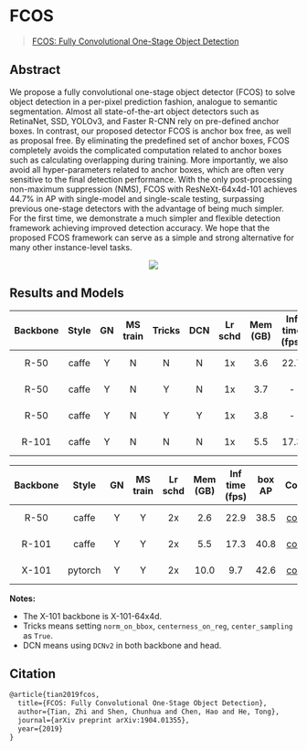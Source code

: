 # FCOS

> [FCOS: Fully Convolutional One-Stage Object Detection](https://arxiv.org/abs/1904.01355)

<!-- [ALGORITHM] -->

## Abstract

We propose a fully convolutional one-stage object detector (FCOS) to solve object detection in a per-pixel prediction fashion, analogue to semantic segmentation. Almost all state-of-the-art object detectors such as RetinaNet, SSD, YOLOv3, and Faster R-CNN rely on pre-defined anchor boxes. In contrast, our proposed detector FCOS is anchor box free, as well as proposal free. By eliminating the predefined set of anchor boxes, FCOS completely avoids the complicated computation related to anchor boxes such as calculating overlapping during training. More importantly, we also avoid all hyper-parameters related to anchor boxes, which are often very sensitive to the final detection performance. With the only post-processing non-maximum suppression (NMS), FCOS with ResNeXt-64x4d-101 achieves 44.7% in AP with single-model and single-scale testing, surpassing previous one-stage detectors with the advantage of being much simpler. For the first time, we demonstrate a much simpler and flexible detection framework achieving improved detection accuracy. We hope that the proposed FCOS framework can serve as a simple and strong alternative for many other instance-level tasks.

<div align=center>
<img src="https://user-images.githubusercontent.com/40661020/143882011-45b234bc-d04b-4bbe-a822-94bec057ac86.png"/>
</div>

## Results and Models

| Backbone | Style | GN  | MS train | Tricks | DCN | Lr schd | Mem (GB) | Inf time (fps) | box AP |                                         Config                                         |                                                                                                                                                                                          Download                                                                                                                                                                                          |
| :------: | :---: | :-: | :------: | :----: | :-: | :-----: | :------: | :------------: | :----: | :------------------------------------------------------------------------------------: | :----------------------------------------------------------------------------------------------------------------------------------------------------------------------------------------------------------------------------------------------------------------------------------------------------------------------------------------------------------------------------------------: |
|   R-50   | caffe |  Y  |    N     |   N    |  N  |   1x    |   3.6    |      22.7      |  36.6  |                   [config](./fcos_r50-caffe_fpn_gn-head_1x_coco.py)                    |                                                        [model](https://pub-ed9ed750ddcc469da251e2d1a2cea382.r2.dev/mmdetection/v2.0/fcos/fcos_r50_caffe_fpn_gn-head_1x_coco/fcos_r50_caffe_fpn_gn-head_1x_coco-821213aa.pth) \| [log](https://pub-ed9ed750ddcc469da251e2d1a2cea382.r2.dev/mmdetection/v2.0/fcos/fcos_r50_caffe_fpn_gn-head_1x_coco/20201227_180009.log.json)                                                         |
|   R-50   | caffe |  Y  |    N     |   Y    |  N  |   1x    |   3.7    |       -        |  38.7  |   [config](./fcos_r50-caffe_fpn_gn-head-center-normbbox-centeronreg-giou_1x_coco.py)   |       [model](https://pub-ed9ed750ddcc469da251e2d1a2cea382.r2.dev/mmdetection/v2.0/fcos/fcos_center-normbbox-centeronreg-giou_r50_caffe_fpn_gn-head_1x_coco/fcos_center-normbbox-centeronreg-giou_r50_caffe_fpn_gn-head_1x_coco-0a0d75a8.pth) \| [log](https://pub-ed9ed750ddcc469da251e2d1a2cea382.r2.dev/mmdetection/v2.0/fcos/fcos_center-normbbox-centeronreg-giou_r50_caffe_fpn_gn-head_1x_coco/20210105_135818.log.json)       |
|   R-50   | caffe |  Y  |    N     |   Y    |  Y  |   1x    |   3.8    |       -        |  42.3  | [config](./fcos_r50-dcn-caffe_fpn_gn-head-center-normbbox-centeronreg-giou_1x_coco.py) | [model](https://pub-ed9ed750ddcc469da251e2d1a2cea382.r2.dev/mmdetection/v2.0/fcos/fcos_center-normbbox-centeronreg-giou_r50_caffe_fpn_gn-head_dcn_1x_coco/fcos_center-normbbox-centeronreg-giou_r50_caffe_fpn_gn-head_dcn_1x_coco-ae4d8b3d.pth) \| [log](https://pub-ed9ed750ddcc469da251e2d1a2cea382.r2.dev/mmdetection/v2.0/fcos/fcos_center-normbbox-centeronreg-giou_r50_caffe_fpn_gn-head_dcn_1x_coco/20210105_224556.log.json) |
|  R-101   | caffe |  Y  |    N     |   N    |  N  |   1x    |   5.5    |      17.3      |  39.1  |                   [config](./fcos_r101-caffe_fpn_gn-head-1x_coco.py)                   |                                                       [model](https://pub-ed9ed750ddcc469da251e2d1a2cea382.r2.dev/mmdetection/v2.0/fcos/fcos_r101_caffe_fpn_gn-head_1x_coco/fcos_r101_caffe_fpn_gn-head_1x_coco-0e37b982.pth) \| [log](https://pub-ed9ed750ddcc469da251e2d1a2cea382.r2.dev/mmdetection/v2.0/fcos/fcos_r101_caffe_fpn_gn-head_1x_coco/20210103_155046.log.json)                                                       |

| Backbone |  Style  | GN  | MS train | Lr schd | Mem (GB) | Inf time (fps) | box AP |                            Config                             |                                                                                                                                                            Download                                                                                                                                                            |
| :------: | :-----: | :-: | :------: | :-----: | :------: | :------------: | :----: | :-----------------------------------------------------------: | :----------------------------------------------------------------------------------------------------------------------------------------------------------------------------------------------------------------------------------------------------------------------------------------------------------------------------: |
|   R-50   |  caffe  |  Y  |    Y     |   2x    |   2.6    |      22.9      |  38.5  | [config](./fcos_r50-caffe_fpn_gn-head_ms-640-800-2x_coco.py)  |  [model](https://pub-ed9ed750ddcc469da251e2d1a2cea382.r2.dev/mmdetection/v2.0/fcos/fcos_r50_caffe_fpn_gn-head_mstrain_640-800_2x_coco/fcos_r50_caffe_fpn_gn-head_mstrain_640-800_2x_coco-d92ceeea.pth) \| [log](https://pub-ed9ed750ddcc469da251e2d1a2cea382.r2.dev/mmdetection/v2.0/fcos/fcos_r50_caffe_fpn_gn-head_mstrain_640-800_2x_coco/20201227_161900.log.json)   |
|  R-101   |  caffe  |  Y  |    Y     |   2x    |   5.5    |      17.3      |  40.8  | [config](./fcos_r101-caffe_fpn_gn-head_ms-640-800-2x_coco.py) | [model](https://pub-ed9ed750ddcc469da251e2d1a2cea382.r2.dev/mmdetection/v2.0/fcos/fcos_r101_caffe_fpn_gn-head_mstrain_640-800_2x_coco/fcos_r101_caffe_fpn_gn-head_mstrain_640-800_2x_coco-511424d6.pth) \| [log](https://pub-ed9ed750ddcc469da251e2d1a2cea382.r2.dev/mmdetection/v2.0/fcos/fcos_r101_caffe_fpn_gn-head_mstrain_640-800_2x_coco/20210103_155046.log.json) |
|  X-101   | pytorch |  Y  |    Y     |   2x    |   10.0   |      9.7       |  42.6  | [config](./fcos_x101-64x4d_fpn_gn-head_ms-640-800-2x_coco.py) | [model](https://pub-ed9ed750ddcc469da251e2d1a2cea382.r2.dev/mmdetection/v2.0/fcos/fcos_x101_64x4d_fpn_gn-head_mstrain_640-800_2x_coco/fcos_x101_64x4d_fpn_gn-head_mstrain_640-800_2x_coco-ede514a8.pth) \| [log](https://pub-ed9ed750ddcc469da251e2d1a2cea382.r2.dev/mmdetection/v2.0/fcos/fcos_x101_64x4d_fpn_gn-head_mstrain_640-800_2x_coco/20210114_133041.log.json) |

**Notes:**

- The X-101 backbone is X-101-64x4d.
- Tricks means setting `norm_on_bbox`, `centerness_on_reg`, `center_sampling` as `True`.
- DCN means using `DCNv2` in both backbone and head.

## Citation

```latex
@article{tian2019fcos,
  title={FCOS: Fully Convolutional One-Stage Object Detection},
  author={Tian, Zhi and Shen, Chunhua and Chen, Hao and He, Tong},
  journal={arXiv preprint arXiv:1904.01355},
  year={2019}
}
```
